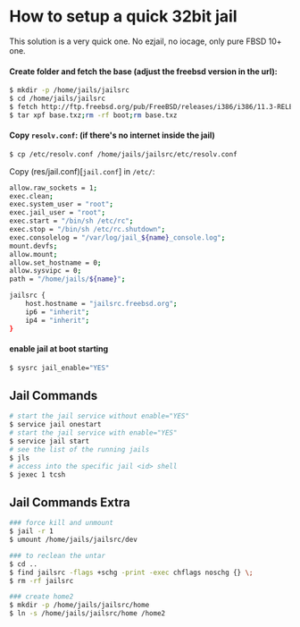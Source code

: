 # How to setup a quick 32bit jail

This solution is a very quick one. No ezjail, no iocage, only pure FBSD 10+ one.

#### Create folder and fetch the base (adjust the freebsd version in the url):

```sh
$ mkdir -p /home/jails/jailsrc
$ cd /home/jails/jailsrc
$ fetch http://ftp.freebsd.org/pub/FreeBSD/releases/i386/i386/11.3-RELEASE/base.txz
$ tar xpf base.txz;rm -rf boot;rm base.txz
```

#### Copy `resolv.conf`: (if there's no internet inside the jail)

```sh
$ cp /etc/resolv.conf /home/jails/jailsrc/etc/resolv.conf
```

Copy (res/jail.conf)[`jail.conf`] in `/etc/`:
```sh
allow.raw_sockets = 1;
exec.clean;
exec.system_user = "root";
exec.jail_user = "root";
exec.start = "/bin/sh /etc/rc";
exec.stop = "/bin/sh /etc/rc.shutdown";
exec.consolelog = "/var/log/jail_${name}_console.log";
mount.devfs;
allow.mount;
allow.set_hostname = 0;
allow.sysvipc = 0;
path = "/home/jails/${name}";

jailsrc {
	host.hostname = "jailsrc.freebsd.org";
	ip6 = "inherit";
	ip4 = "inherit";
}
```

#### enable jail at boot starting
```sh
$ sysrc jail_enable="YES"
```

## Jail Commands
```sh
# start the jail service without enable="YES"
$ service jail onestart
# start the jail service with enable="YES"
$ service jail start
# see the list of the running jails
$ jls
# access into the specific jail <id> shell
$ jexec 1 tcsh
```

## Jail Commands Extra
```sh
### force kill and unmount
$ jail -r 1
$ umount /home/jails/jailsrc/dev

### to reclean the untar
$ cd ..
$ find jailsrc -flags +schg -print -exec chflags noschg {} \;
$ rm -rf jailsrc

### create home2
$ mkdir -p /home/jails/jailsrc/home
$ ln -s /home/jails/jailsrc/home /home2
```
